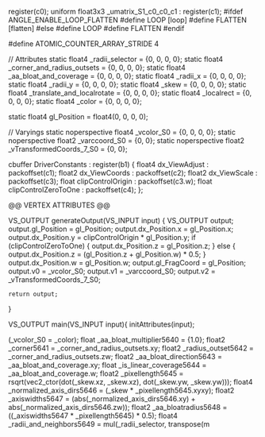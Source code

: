 register(c0);
uniform float3x3 _umatrix_S1_c0_c0_c1 : register(c1);
#ifdef ANGLE_ENABLE_LOOP_FLATTEN
#define LOOP [loop]
#define FLATTEN [flatten]
#else
#define LOOP
#define FLATTEN
#endif

#define ATOMIC_COUNTER_ARRAY_STRIDE 4

// Attributes
static float4 _radii_selector = {0, 0, 0, 0};
static float4 _corner_and_radius_outsets = {0, 0, 0, 0};
static float4 _aa_bloat_and_coverage = {0, 0, 0, 0};
static float4 _radii_x = {0, 0, 0, 0};
static float4 _radii_y = {0, 0, 0, 0};
static float4 _skew = {0, 0, 0, 0};
static float4 _translate_and_localrotate = {0, 0, 0, 0};
static float4 _localrect = {0, 0, 0, 0};
static float4 _color = {0, 0, 0, 0};

static float4 gl_Position = float4(0, 0, 0, 0);

// Varyings
static noperspective float4 _vcolor_S0 = {0, 0, 0, 0};
static noperspective float2 _varccoord_S0 = {0, 0};
static noperspective float2 _vTransformedCoords_7_S0 = {0, 0};

cbuffer DriverConstants : register(b1)
{
    float4 dx_ViewAdjust : packoffset(c1);
    float2 dx_ViewCoords : packoffset(c2);
    float2 dx_ViewScale  : packoffset(c3);
    float clipControlOrigin : packoffset(c3.w);
    float clipControlZeroToOne : packoffset(c4);
};

@@ VERTEX ATTRIBUTES @@

VS_OUTPUT generateOutput(VS_INPUT input)
{
    VS_OUTPUT output;
    output.gl_Position = gl_Position;
    output.dx_Position.x = gl_Position.x;
    output.dx_Position.y = clipControlOrigin * gl_Position.y;
    if (clipControlZeroToOne)
    {
        output.dx_Position.z = gl_Position.z;
    } else {
        output.dx_Position.z = (gl_Position.z + gl_Position.w) * 0.5;
    }
    output.dx_Position.w = gl_Position.w;
    output.gl_FragCoord = gl_Position;
    output.v0 = _vcolor_S0;
    output.v1 = _varccoord_S0;
    output.v2 = _vTransformedCoords_7_S0;

    return output;
}

VS_OUTPUT main(VS_INPUT input){
    initAttributes(input);

(_vcolor_S0 = _color);
float _aa_bloat_multiplier5640 = {1.0};
float2 _corner5641 = _corner_and_radius_outsets.xy;
float2 _radius_outset5642 = _corner_and_radius_outsets.zw;
float2 _aa_bloat_direction5643 = _aa_bloat_and_coverage.xy;
float _is_linear_coverage5644 = _aa_bloat_and_coverage.w;
float2 _pixellength5645 = rsqrt(vec2_ctor(dot(_skew.xz, _skew.xz), dot(_skew.yw, _skew.yw)));
float4 _normalized_axis_dirs5646 = (_skew * _pixellength5645.xyxy);
float2 _axiswidths5647 = (abs(_normalized_axis_dirs5646.xy) + abs(_normalized_axis_dirs5646.zw));
float2 _aa_bloatradius5648 = ((_axiswidths5647 * _pixellength5645) * 0.5);
float4 _radii_and_neighbors5649 = mul(_radii_selector, transpose(m